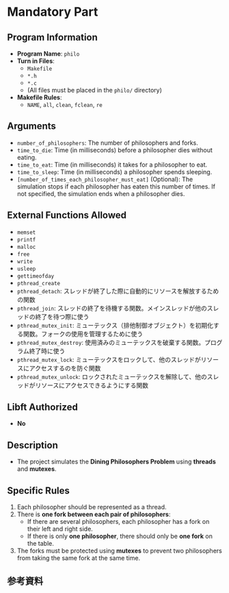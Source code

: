 # Mandatory Part

## Program Information

- **Program Name**: `philo`
- **Turn in Files**:
  - `Makefile`
  - `*.h`
  - `*.c`
  - (All files must be placed in the `philo/` directory)
- **Makefile Rules**:
  - `NAME`, `all`, `clean`, `fclean`, `re`

## Arguments
- `number_of_philosophers`: The number of philosophers and forks.
- `time_to_die`: Time (in milliseconds) before a philosopher dies without eating.
- `time_to_eat`: Time (in milliseconds) it takes for a philosopher to eat.
- `time_to_sleep`: Time (in milliseconds) a philosopher spends sleeping.
- `[number_of_times_each_philosopher_must_eat]` (Optional): The simulation stops if each philosopher has eaten this number of times. If not specified, the simulation ends when a philosopher dies.

## External Functions Allowed
- `memset`
- `printf`
- `malloc`
- `free`
- `write`
- `usleep`
- `gettimeofday`
- `pthread_create`
- `pthread_detach`: スレッドが終了した際に自動的にリソースを解放するための関数
- `pthread_join`: スレッドの終了を待機する関数。メインスレッドが他のスレッドの終了を待つ際に使う
- `pthread_mutex_init`: ミューテックス（排他制御オブジェクト）を初期化する関数。フォークの使用を管理するために使う
- `pthread_mutex_destroy`: 使用済みのミューテックスを破棄する関数。プログラム終了時に使う
- `pthread_mutex_lock`: ミューテックスをロックして、他のスレッドがリソースにアクセスするのを防ぐ関数
- `pthread_mutex_unlock`: ロックされたミューテックスを解除して、他のスレッドがリソースにアクセスできるようにする関数

## Libft Authorized
- **No**

## Description
- The project simulates the **Dining Philosophers Problem** using **threads** and **mutexes**.

## Specific Rules
1. Each philosopher should be represented as a thread.
2. There is **one fork between each pair of philosophers**:
   - If there are several philosophers, each philosopher has a fork on their left and right side.
   - If there is only **one philosopher**, there should only be **one fork** on the table.
3. The forks must be protected using **mutexes** to prevent two philosophers from taking the same fork at the same time.

## 参考資料

